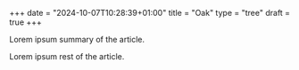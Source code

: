 +++
date = "2024-10-07T10:28:39+01:00"
title = "Oak"
type = "tree"
draft = true
+++

Lorem ipsum summary of the article.

<!--more-->

Lorem ipsum rest of the article.
